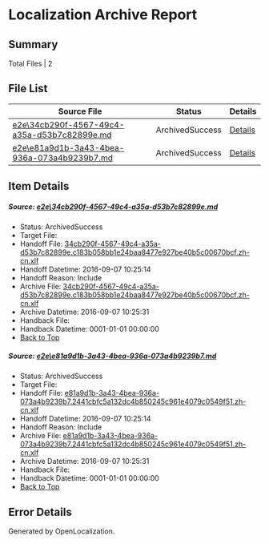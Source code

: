 # <a name='report-top'></a> Localization Archive Report

## Summary
 Total Files | 2

## File List
 Source File | Status | Details 
 ----------- | ------ | ------- 
 [e2e\34cb290f-4567-49c4-a35a-d53b7c82899e.md](https://github.com/OpenLocalizationTestOrg/ol-test0/blob/b09ddeca19027f85864de26a6d62da4d4abe51a7/e2e/34cb290f-4567-49c4-a35a-d53b7c82899e.md) | ArchivedSuccess | [Details](#92fb1661035fb700eb5cbad360fa0116413e6ec02)
 [e2e\e81a9d1b-3a43-4bea-936a-073a4b9239b7.md](https://github.com/OpenLocalizationTestOrg/ol-test0/blob/b09ddeca19027f85864de26a6d62da4d4abe51a7/e2e/e81a9d1b-3a43-4bea-936a-073a4b9239b7.md) | ArchivedSuccess | [Details](#cefbf76f42619c4a2a3022be37a2f279c54d47db9)

## Item Details
##### <a name='92fb1661035fb700eb5cbad360fa0116413e6ec02'></a> Source: [e2e\34cb290f-4567-49c4-a35a-d53b7c82899e.md](https://github.com/OpenLocalizationTestOrg/ol-test0/blob/b09ddeca19027f85864de26a6d62da4d4abe51a7/e2e/34cb290f-4567-49c4-a35a-d53b7c82899e.md)
* Status: ArchivedSuccess
* Target File: 
* Handoff File: [34cb290f-4567-49c4-a35a-d53b7c82899e.c183b058bb1e24baa8477e927be40b5c00670bcf.zh-cn.xlf](https://github.com/OpenLocalizationTestOrg/ol-test0-handoff/blob/58974c770a64756eed26b2a64ee32ec929343584/ol-handoff/OpenLocalizationTestOrg/ol-test0-zhcn/ci/34cb290f-4567-49c4-a35a-d53b7c82899e.c183b058bb1e24baa8477e927be40b5c00670bcf.zh-cn.xlf)
* Handoff Datetime: 2016-09-07 10:25:14
* Handoff Reason: Include
* Archive File: [34cb290f-4567-49c4-a35a-d53b7c82899e.c183b058bb1e24baa8477e927be40b5c00670bcf.zh-cn.xlf](https://github.com/OpenLocalizationTestOrg/ol-test0-handoff/blob/a6e509f4e31bd04d3bb316bc5d337a77971a6ae1/ol-archive/OpenLocalizationTestOrg/ol-test0-zhcn/ci/34cb290f-4567-49c4-a35a-d53b7c82899e.c183b058bb1e24baa8477e927be40b5c00670bcf.zh-cn.xlf)
* Archive Datetime: 2016-09-07 10:25:31
* Handback File: 
* Handback Datetime: 0001-01-01 00:00:00
* [Back to Top](#report-top)

##### <a name='cefbf76f42619c4a2a3022be37a2f279c54d47db9'></a> Source: [e2e\e81a9d1b-3a43-4bea-936a-073a4b9239b7.md](https://github.com/OpenLocalizationTestOrg/ol-test0/blob/b09ddeca19027f85864de26a6d62da4d4abe51a7/e2e/e81a9d1b-3a43-4bea-936a-073a4b9239b7.md)
* Status: ArchivedSuccess
* Target File: 
* Handoff File: [e81a9d1b-3a43-4bea-936a-073a4b9239b7.2441cbfc5a132dc4b850245c961e4079c0549f51.zh-cn.xlf](https://github.com/OpenLocalizationTestOrg/ol-test0-handoff/blob/58974c770a64756eed26b2a64ee32ec929343584/ol-handoff/OpenLocalizationTestOrg/ol-test0-zhcn/ci/e81a9d1b-3a43-4bea-936a-073a4b9239b7.2441cbfc5a132dc4b850245c961e4079c0549f51.zh-cn.xlf)
* Handoff Datetime: 2016-09-07 10:25:14
* Handoff Reason: Include
* Archive File: [e81a9d1b-3a43-4bea-936a-073a4b9239b7.2441cbfc5a132dc4b850245c961e4079c0549f51.zh-cn.xlf](https://github.com/OpenLocalizationTestOrg/ol-test0-handoff/blob/a6e509f4e31bd04d3bb316bc5d337a77971a6ae1/ol-archive/OpenLocalizationTestOrg/ol-test0-zhcn/ci/e81a9d1b-3a43-4bea-936a-073a4b9239b7.2441cbfc5a132dc4b850245c961e4079c0549f51.zh-cn.xlf)
* Archive Datetime: 2016-09-07 10:25:31
* Handback File: 
* Handback Datetime: 0001-01-01 00:00:00
* [Back to Top](#report-top)


## Error Details

Generated by OpenLocalization.
